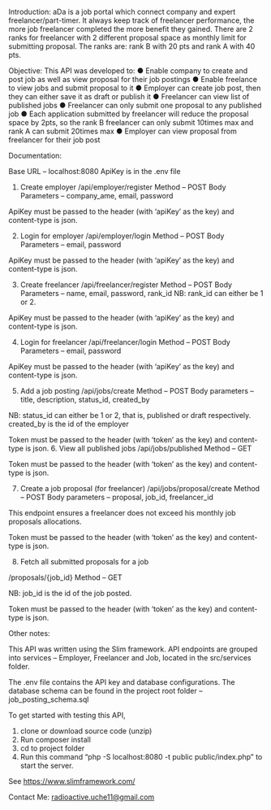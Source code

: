 Introduction: 
aDa is a job portal which connect company and expert freelancer/part-timer. It always keep track of freelancer performance, the more job freelancer completed the more benefit they
gained. There are 2 ranks for freelancer with 2 different proposal space as monthly limit for
submitting proposal. The ranks are: rank B with 20 pts and rank A with 40 pts.

Objective: 
This API was developed to:
● Enable company to create and post job as well as view proposal for their job postings
● Enable freelance to view jobs and submit proposal to it
● Employer can create job post, then they can either save it as draft or publish it
● Freelancer can view list of published jobs
● Freelancer can only submit one proposal to any published job
● Each application submitted by freelancer will reduce the proposal space by 2pts, so the
rank B freelancer can only submit 10times max and rank A can submit 20times max
● Employer can view proposal from freelancer for their job post

Documentation:

Base URL – localhost:8080
ApiKey is in the .env file

1. Create employer
/api/employer/register
Method – POST
Body Parameters – company_ame, email, password

ApiKey must be passed to the header (with ‘apiKey’ as the key) and content-type is json. 

2. Login for employer
/api/employer/login
Method – POST
Body Parameters – email, password

ApiKey must be passed to the header (with ‘apiKey’ as the key) and content-type is json. 

3. Create freelancer
/api/freelancer/register
Method – POST
Body Parameters – name, email, password, rank_id
NB: rank_id can either be 1 or 2. 

ApiKey must be passed to the header (with ‘apiKey’ as the key) and content-type is json. 

4. Login for freelancer
/api/freelancer/login
Method – POST
Body Parameters – email, password

ApiKey must be passed to the header (with ‘apiKey’ as the key) and content-type is json. 

5. Add a job posting
/api/jobs/create
Method – POST
Body parameters – title, description, status_id, created_by

NB: status_id can either be 1 or 2, that is, published or draft respectively. created_by is the id of the employer

Token must be passed to the header (with ‘token’ as the key) and content-type is json. 
6. View all published jobs
/api/jobs/published
Method – GET

Token must be passed to the header (with ‘token’ as the key) and content-type is json. 

7. Create a job proposal (for freelancer)
/api/jobs/proposal/create
Method – POST
Body parameters – proposal, job_id, freelancer_id

This endpoint ensures a freelancer does not exceed his monthly job proposals allocations.

Token must be passed to the header (with ‘token’ as the key) and content-type is json. 


8. Fetch all submitted proposals for a job

/proposals/{job_id}
Method – GET

NB: job_id is the id of the job posted.

Token must be passed to the header (with ‘token’ as the key) and content-type is json. 

Other notes:

This API was written using the Slim framework. API endpoints are grouped into services – Employer, Freelancer and Job, located in the src/services folder. 

The .env file contains the API key and database configurations. 
The database schema can be found in the project root folder – job_posting_schema.sql

To get started with testing this API, 
1. clone or download source code (unzip)
2. Run composer install
3. cd to project folder
4. Run this command “php -S localhost:8080 -t public public/index.php” to start the server.

See https://www.slimframework.com/

Contact Me: radioactive.uche11@gmail.com
